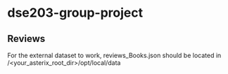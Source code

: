 # dse203-group-project

## Reviews
For the external dataset to work, reviews_Books.json should be located in  /<your_asterix_root_dir>/opt/local/data 
